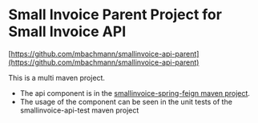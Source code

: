 # Small Invoice Parent Project for Small Invoice API

[https://github.com/mbachmann/smallinvoice-api-parent](https://github.com/mbachmann/smallinvoice-api-parent)


This is a multi maven project.

- The api component is in the [smallinvoice-spring-feign maven project](smallinvoice-spring-feign/README.md).
- The usage of the component can be seen in the unit tests of the smallinvoice-api-test maven project



